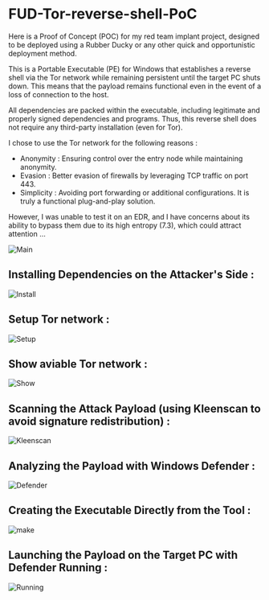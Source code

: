 # FUD-Tor-reverse-shell-PoC

Here is a Proof of Concept (POC) for my red team implant project, designed to be deployed using a Rubber Ducky or any other quick and opportunistic deployment method.

This is a Portable Executable (PE) for Windows that establishes a reverse shell via the Tor network while remaining persistent until the target PC shuts down. This means that the payload remains functional even in the event of a loss of connection to the host.

All dependencies are packed within the executable, including legitimate and properly signed dependencies and programs. Thus, this reverse shell does not require any third-party installation (even for Tor).

I chose to use the Tor network for the following reasons :

- Anonymity : Ensuring control over the entry node while maintaining anonymity.
- Evasion : Better evasion of firewalls by leveraging TCP traffic on port 443.
- Simplicity : Avoiding port forwarding or additional configurations. It is truly a functional plug-and-play solution.


However, I was unable to test it on an EDR, and I have concerns about its ability to bypass them due to its high entropy (7.3), which could attract attention ...



![Main](https://github.com/raphaelthief/FUD-Tor-reverse-shell-PoC/blob/main/Listening.JPG "Main")



## Installing Dependencies on the Attacker's Side :

![Install](https://github.com/raphaelthief/FUD-Tor-reverse-shell-PoC/blob/main/install_Tor.JPG "Install")



## Setup Tor network :

![Setup](https://github.com/raphaelthief/FUD-Tor-reverse-shell-PoC/blob/main/setup_hidden_service.JPG "Setup")



## Show aviable Tor network :

![Show](https://github.com/raphaelthief/FUD-Tor-reverse-shell-PoC/blob/main/Show_aviable_hosts.JPG "Show")



## Scanning the Attack Payload (using Kleenscan to avoid signature redistribution) :

![Kleenscan](https://github.com/raphaelthief/FUD-Tor-reverse-shell-PoC/blob/main/tor_reverse.JPG "Kleenscan")



## Analyzing the Payload with Windows Defender :

![Defender](https://github.com/raphaelthief/FUD-Tor-reverse-shell-PoC/blob/main/Defender_scan.JPG "Defender")



## Creating the Executable Directly from the Tool :

![make](https://github.com/raphaelthief/FUD-Tor-reverse-shell-PoC/blob/main/exe_made.JPG "make")



## Launching the Payload on the Target PC with Defender Running :

![Running](https://github.com/raphaelthief/FUD-Tor-reverse-shell-PoC/blob/main/Demo.JPG "Running")



